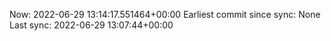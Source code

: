 Now: 2022-06-29 13:14:17.551464+00:00 Earliest commit since sync: None Last sync: 2022-06-29 13:07:44+00:00
